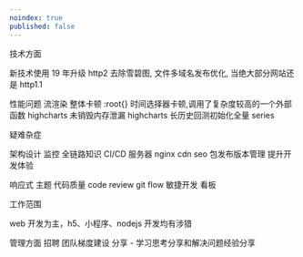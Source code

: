 ```yaml
---
noindex: true
published: false
---
```


技术方面

新技术使用
19 年升级 http2 去除雪碧图, 文件多域名发布优化, 当绝大部分网站还是 http1.1

性能问题
流渲染
整体卡顿 :root{}
时间选择器卡顿,调用了复杂度较高的一个外部函数
highcharts 未销毁内存泄漏
highcharts 长历史回测初始化全量 series

疑难杂症

架构设计
监控
全链路知识 CI/CD 服务器 nginx cdn seo 包发布版本管理
提升开发体验

响应式 主题
代码质量
code review
git flow
敏捷开发 看板

工作范围

web 开发为主，h5、小程序、nodejs 开发均有涉猎

管理方面
招聘
团队梯度建设
分享 - 学习思考分享和解决问题经验分享
